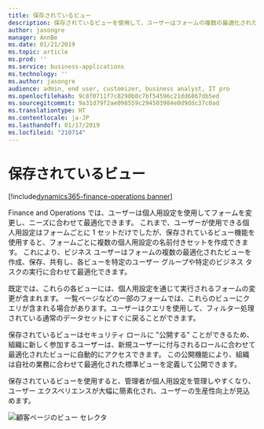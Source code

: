```yaml
---
title: 保存されているビュー
description: 保存されているビューを使用して、ユーザーはフォームの複数の最適化されたビューを作成、保存、共有できます。
author: jasongre
manager: AnnBe
ms.date: 01/21/2019
ms.topic: article
ms.prod: ''
ms.service: business-applications
ms.technology: ''
ms.author: jasongre
audience: admin, end user, customizer, business analyst, IT pro
ms.openlocfilehash: 9c8f0711f7c8290b0c7bf54596c21dd6867db5ed
ms.sourcegitcommit: 9a31d79f2ae098559c294503984e0d9ddc37c0ad
ms.translationtype: HT
ms.contentlocale: ja-JP
ms.lasthandoff: 01/17/2019
ms.locfileid: "210714"
---
```

# <a name="saved-views"></a>保存されているビュー
[!include[dynamics365-finance-operations banner](../includes/dynamics365-finance-operations.md)]

Finance and Operations では、ユーザーは個人用設定を使用してフォームを変更し、ニーズに合わせて最適化できます。 これまで、ユーザーが使用できる個人用設定はフォームごとに 1 セットだけでしたが、保存されているビュー機能を使用すると、フォームごとに複数の個人用設定の名前付きセットを作成できます。 これにより、ビジネス ユーザーはフォームの複数の最適化されたビューを作成、保存、共有し、各ビューを特定のユーザー グループや特定のビジネス タスクの実行に合わせて最適化できます。 

既定では、これらの各ビューには、個人用設定を通じて実行されるフォームの変更が含まれます。 一覧ページなどの一部のフォームでは、これらのビューにクエリが含まれる場合があります。ユーザーはクエリを使用して、フィルター処理されている通常のデータセットにすぐに戻ることができます。 

保存されているビューはセキュリティ ロールに "公開する" ことができるため、組織に新しく参加するユーザーは、新規ユーザーに付与されるロールに合わせて最適化されたビューに自動的にアクセスできます。 この公開機能により、組織は自社の業務に合わせて最適化された標準ビューを定義して公開できます。  

保存されているビューを使用すると、管理者が個人用設定を管理しやすくなり、ユーザー エクスペリエンスが大幅に簡素化され、ユーザーの生産性向上が見込めます。

![顧客ページのビュー セレクタ](media/customerViews.png  "顧客ページのビュー セレクタ")
